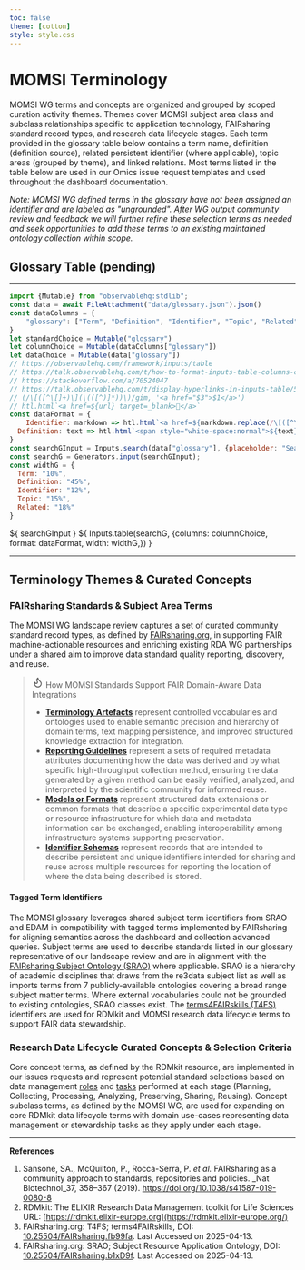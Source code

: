 ```yaml
---
toc: false
theme: [cotton]
style: style.css
---
```


# MOMSI Terminology

MOMSI WG terms and concepts are organized and grouped by scoped curation activity themes. Themes cover MOMSI subject area class and subclass relationships specific to application technology, FAIRsharing standard record types, and research data lifecycle stages. Each term provided in the glossary table below contains a term name, definition (definition source), related persistent identifier (where applicable), topic areas (grouped by theme), and linked  relations. Most terms listed in the table below are used in our Omics issue request templates and used throughout the dashboard documentation.

_Note: MOMSI WG defined terms in the glossary have not been assigned an identifier and are labeled as "ungrounded". After WG output community review and feedback we will further refine these selection terms as needed and seek opportunities to add these terms to an existing maintained ontology collection within scope._

## Glossary Table (pending)

---

```js
import {Mutable} from "observablehq:stdlib";
const data = await FileAttachment("data/glossary.json").json()
const dataColumns = {
	"glossary": ["Term", "Definition", "Identifier", "Topic", "Related"]
}
let standardChoice = Mutable("glossary")
let columnChoice = Mutable(dataColumns["glossary"])
let dataChoice = Mutable(data["glossary"])
// https://observablehq.com/framework/inputs/table
// https://talk.observablehq.com/t/how-to-format-inputs-table-columns-columns-width-and-word-wrap/8533
// https://stackoverflow.com/a/70524047
// https://talk.observablehq.com/t/display-hyperlinks-in-inputs-table/5947
// (/\[([^\[]+)\](\(([^)]*))\)/gim, '<a href="$3">$1</a>')
// htl.html`<a href=${url} target=_blank>🔗</a>`
const dataFormat = {
	Identifier: markdown => htl.html`<a href=${markdown.replace(/\[([^\[]+)\](\(([^)]*))\)/gim, "$3")} target=_blank>${markdown.replace(/\[([^\[]+)\](\(([^)]*))\)/gim, "$1")}</a>`,
  Definition: text => htl.html`<span style="white-space:normal">${text}</span>`
}
const searchGInput = Inputs.search(data["glossary"], {placeholder: "Search glossary terms ..."});
const searchG = Generators.input(searchGInput);
const widthG = {
  Term: "10%",
  Definition: "45%",
  Identifier: "12%",
  Topic: "15%",
  Related: "18%"
}
```

<div class="card" style="display: flex; flex-direction: column; gap: 0.5rem;">
  ${ searchGInput }
  ${ Inputs.table(searchG, {columns: columnChoice, format: dataFormat, width: widthG,}) }
</div>


---
## Terminology Themes & Curated Concepts

### FAIRsharing Standards & Subject Area Terms
The MOMSI WG landscape review captures a set of curated community standard record types, as defined by [FAIRsharing.org](https://fairsharing.org/standards), in supporting FAIR machine-actionable resources and enriching existing RDA WG partnerships under a shared aim to improve data standard quality reporting, discovery, and reuse. 


> <svg xmlns="http://www.w3.org/2000/svg" width="20" height="20" viewBox="0 0 24 24" fill="none" stroke="currentColor" stroke-width="2" stroke-linecap="round" stroke-linejoin="round"><path d="M8.5 14.5A2.5 2.5 0 0 0 11 12c0-1.38-.5-2-1-3-1.072-2.143-.224-4.054 2-6 .5 2.5 2 4.9 4 6.5 2 1.6 3 3.5 3 5.5a7 7 0 1 1-14 0c0-1.153.433-2.294 1-3a2.5 2.5 0 0 0 2.5 2.5z"/></svg> How MOMSI Standards Support FAIR Domain-Aware Data Integrations
> - **[Terminology Artefacts](https://github.com/RDA-MOMSI/Dashboard/blob/main/src/glossary/Terminology-Artefacts.md)** represent controlled vocabularies and ontologies used to enable semantic precision and hierarchy of domain terms, text mapping persistence, and improved structured knowledge extraction for integration.
 > - **[Reporting Guidelines](https://github.com/RDA-MOMSI/Dashboard/blob/main/src/glossary/Reporting-Guidelines.md)** represent a sets of required metadata attributes documenting how the data was derived and by what specific high-throughput collection method, ensuring the data generated by a given method can be easily verified, analyzed, and interpreted by the scientific community for informed reuse. 
 > - **[Models or Formats](https://github.com/RDA-MOMSI/Dashboard/blob/main/src/glossary/Models-or-Formats.md)** represent structured data extensions or common formats that describe a specific experimental data type or resource infrastructure for which data and metadata information can be exchanged, enabling interoperability among infrastructure systems supporting preservation.
 > - **[Identifier Schemas](https://github.com/RDA-MOMSI/Dashboard/blob/main/src/glossary/Identifier-Schemas.md)** represent records that are intended to describe persistent and unique identifiers intended for sharing and reuse across multiple resources for reporting the location of where the data being described is stored.


#### Tagged Term Identifiers
The MOMSI glossary leverages shared subject term identifiers from SRAO and EDAM in compatibility with tagged terms implemented by FAIRsharing for aligning semantics across the dashboard and collection advanced queries. Subject terms are used to describe standards listed in our glossary representative of our landscape review and are in alignment with the [FAIRsharing Subject Ontology (SRAO)](https://www.ebi.ac.uk/ols4/ontologies/srao) where applicable. SRAO is a hierarchy of academic disciplines that draws from the re3data subject list as well as imports terms from 7 publicly-available ontologies covering a broad range subject matter terms. Where external vocabularies could not be grounded to existing ontologies, SRAO classes exist. The [terms4FAIRskills (T4FS)](https://www.ebi.ac.uk/ols4/ontologies/t4fs) identifiers are used for RDMkit and MOMSI research data lifecycle terms to support FAIR data stewardship.


### Research Data Lifecycle Curated Concepts & Selection Criteria
Core concept terms, as defined by the RDMkit resource, are implemented in our issues requests and represent potential standard selections based on data management  [roles](https://rdmkit.elixir-europe.org/your_role) and [tasks](https://rdmkit.elixir-europe.org/your_tasks) performed at each stage (Planning, Collecting, Processing, Analyzing, Preserving, Sharing, Reusing). Concept subclass terms, as defined by the MOMSI WG, are used for expanding on core RDMkit data lifecycle terms with domain use-cases representing data management or stewardship tasks as they apply under each stage. 
  

---

**References**

1. Sansone, SA., McQuilton, P., Rocca-Serra, P. _et al._ FAIRsharing as a community approach to standards, repositories and policies. _Nat Biotechnol_37, 358–367 (2019). https://doi.org/10.1038/s41587-019-0080-8
2. RDMkit: The ELIXIR Research Data Management toolkit for Life Sciences URL: [https://rdmkit.elixir-europe.org](https://rdmkit.elixir-europe.org/)
3. FAIRsharing.org: T4FS; terms4FAIRskills, DOI: [10.25504/FAIRsharing.fb99fa](https://doi.org/10.25504/FAIRsharing.fb99fa). Last Accessed on 2025-04-13.
4. FAIRsharing.org: SRAO; Subject Resource Application Ontology, DOI: [10.25504/FAIRsharing.b1xD9f](https://doi.org/10.25504/FAIRsharing.b1xD9f). Last Accessed on 2025-04-13.
